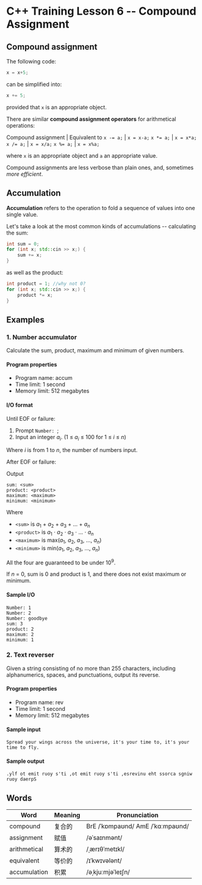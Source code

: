 # C++ Training Lesson 6 -- Compound Assignment

## Compound assignment

The following code:

```C++
x = x+5;
```

can be simplified into:

```C++
x += 5;
```

provided that ```x``` is an appropriate object.

There are similar **compound assignment operators** for arithmetical operations:

Compound assignment | Equivalent to
`x -= a;` | `x = x-a;`
`x *= a;` | `x = x*a;`
`x /= a;` | `x = x/a;`
`x %= a;` | `x = x%a;`

where `x` is an appropriate object and `a` an appropriate value.

Compound assignments are less verbose than plain ones,
and, sometimes *more efficient*.

## Accumulation

**Accumulation** refers to the operation to fold a sequence of values into one single value.

Let's take a look at the most common kinds of accumulations --
calculating the sum:

```C++
int sum = 0;
for (int x; std::cin >> x;) {
    sum += x;
}
```

as well as the product:

```C++
int product = 1; //why not 0?
for (int x; std::cin >> x;) {
    product *= x;
}
```

## Examples

### 1. Number accumulator

Calculate the sum, product, maximum and minimum of given numbers.

#### Program properties

- Program name: accum
- Time limit: 1 second
- Memory limit: 512 megabytes

#### I/O format

Until EOF or failure:

1. Prompt `Number: `;
2. Input an integer *a*<sub>*i*</sub>. (1 ≤ *a*<sub>*i*</sub> ≤ 100 for 1 ≤ *i* ≤ *n*)

Where *i* is from 1 to *n*, the number of numbers input.

After EOF or failure:

Output

```
sum: <sum>
product: <product>
maximum: <maximum>
minimum: <minimum>
```

Where

- `<sum>` is *a*<sub>1</sub> + *a*<sub>2</sub> + *a*<sub>3</sub> + ... + *a*<sub>*n*</sub>
- `<product>` is *a*<sub>1</sub> ⋅ *a*<sub>2</sub> ⋅ *a*<sub>3</sub> ⋅ ... ⋅ *a*<sub>*n*</sub>
- `<maximum>` is max(*a*<sub>1</sub>, *a*<sub>2</sub>, *a*<sub>3</sub>, ..., *a*<sub>*n*</sub>)
- `<minimum>` is min(*a*<sub>1</sub>, *a*<sub>2</sub>, *a*<sub>3</sub>, ..., *a*<sub>*n*</sub>)

All the four are guaranteed to be under 10<sup>9</sup>.

If *n* = 0, sum is 0 and product is 1, and there does not exist maximum or minimum.

#### Sample I/O

```
Number: 1
Number: 2
Number: goodbye
sum: 3
product: 2
maximum: 2
minimum: 1
```

### 2. Text reverser

Given a string consisting of no more than 255 characters,
including alphanumerics, spaces, and punctuations,
output its reverse.

#### Program properties

- Program name: rev
- Time limit: 1 second
- Memory limit: 512 megabytes

#### Sample input

```
Spread your wings across the universe, it's your time to, it's your time to fly.
```

#### Sample output

```
.ylf ot emit ruoy s'ti ,ot emit ruoy s'ti ,esrevinu eht ssorca sgniw ruoy daerpS
```

## Words

Word | Meaning | Pronunciation
--- | --- | ---
compound | 复合的 | BrE /ˈkɒmpaʊnd/ AmE /ˈkɑːmpaʊnd/ 
assignment | 赋值 | /əˈsaɪnmənt/
arithmetical | 算术的 | /ˌærɪθˈmetɪkl/
equivalent | 等价的 | /ɪˈkwɪvələnt/
accumulation | 积累 | /əˌkjuːmjəˈleɪʃn/
